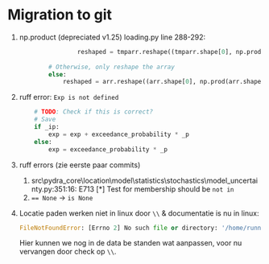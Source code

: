 # Migration to git

1. np.product (depreciated v1.25)
    loading.py line 288-292:

    ```py
                    reshaped = tmparr.reshape((tmparr.shape[0], np.prod(tmparr.shape[1:])))
            
            # Otherwise, only reshape the array
            else:
                reshaped = arr.reshape((arr.shape[0], np.prod(arr.shape[1:])))
    ```

1. ruff error:
    `Exp is not defined`

    ```py
        # TODO: Check if this is correct?
        # Save
        if _ip:
            exp = exp + exceedance_probability * _p
        else:
            exp = exceedance_probability * _p
    ```

1. ruff errors (zie eerste paar commits)
    1. src\pydra_core\location\model\statistics\stochastics\model_uncertainty.py:351:16: E713 [*] Test for membership should be `not in`
    1. `== None` -> `is None`
1. Locatie paden werken niet in linux door `\\` & documentatie is nu in linux:

    ```py
    FileNotFoundError: [Errno 2] No such file or directory: '/home/runner/work/pydra_core/pydra_core/pydra_core/src/pydra_core/data/statistics/Zeewaterstand\\Vlissingen\\CondPovVlissingen_12u_zichtjaar2017_metOnzHeid.txt'
    ```

    Hier kunnen we nog in de data be standen wat aanpassen, voor nu vervangen door check op `\\`.
